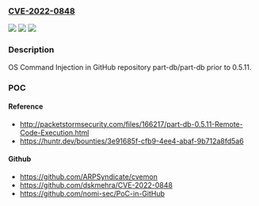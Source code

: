 ### [CVE-2022-0848](https://cve.mitre.org/cgi-bin/cvename.cgi?name=CVE-2022-0848)
![](https://img.shields.io/static/v1?label=Product&message=part-db%2Fpart-db&color=blue)
![](https://img.shields.io/static/v1?label=Version&message=%3C%200.5.11%20&color=brighgreen)
![](https://img.shields.io/static/v1?label=Vulnerability&message=CWE-78%20Improper%20Neutralization%20of%20Special%20Elements%20used%20in%20an%20OS%20Command&color=brighgreen)

### Description

OS Command Injection in GitHub repository part-db/part-db prior to 0.5.11.

### POC

#### Reference
- http://packetstormsecurity.com/files/166217/part-db-0.5.11-Remote-Code-Execution.html
- https://huntr.dev/bounties/3e91685f-cfb9-4ee4-abaf-9b712a8fd5a6

#### Github
- https://github.com/ARPSyndicate/cvemon
- https://github.com/dskmehra/CVE-2022-0848
- https://github.com/nomi-sec/PoC-in-GitHub

